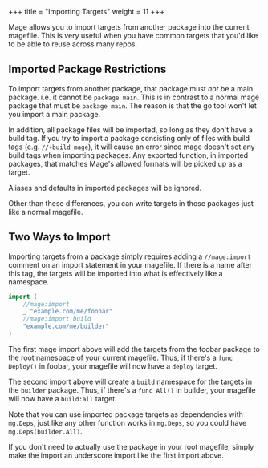 +++
title = "Importing Targets"
weight = 11
+++

Mage allows you to import targets from another package into the current
magefile.  This is very useful when you have common targets that you'd like to
be able to reuse across many repos.

## Imported Package Restrictions

To import targets from another package, that package must *not* be a main
package.  i.e. it cannot be `package main`.  This is in contrast to a normal
mage package that must be `package main`.  The reason is that the go tool won't
let you import a main package.

In addition, all package files will be imported, so long as they don't have a 
build tag.  If you try to import a package consisting only of files with build 
tags (e.g. `//+build mage`), it will cause an error since mage doesn't set any 
build tags when importing packages.  Any exported function, in imported 
packages, that matches Mage's allowed formats will be picked up as a target.

Aliases and defaults in imported packages will be ignored. 

Other than these differences, you can write targets in those packages just
like a normal magefile.

## Two Ways to Import

Importing targets from a package simply requires adding a `//mage:import`
comment on an import statement in your magefile.  If there is a name after this
tag, the targets will be imported into what is effectively like a namespace.

```go
import (
    //mage:import
    _ "example.com/me/foobar" 
    //mage:import build
    "example.com/me/builder"
)
```

The first mage import above will add the targets from the foobar package to the
root namespace of your current magefile.  Thus, if there's a `func Deploy()` in
foobar, your magefile will now have a `deploy` target.

The second import above will create a `build` namespace for the targets in the
`builder` package.  Thus, if there's a `func All()` in builder, your magefile
will now have a `build:all` target.

Note that you can use imported package targets as dependencies with `mg.Deps`,
just like any other function works in `mg.Deps`, so you could have
`mg.Deps(builder.All)`.

If you don't need to actually use the package in your root magefile, simply make
the import an underscore import like the first import above.


